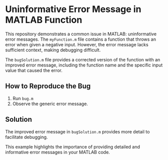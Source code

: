 # Uninformative Error Message in MATLAB Function

This repository demonstrates a common issue in MATLAB: uninformative error messages. The `myFunction.m` file contains a function that throws an error when given a negative input. However, the error message lacks sufficient context, making debugging difficult.

The `bugSolution.m` file provides a corrected version of the function with an improved error message, including the function name and the specific input value that caused the error.

## How to Reproduce the Bug
1. Run `bug.m`
2. Observe the generic error message.

## Solution
The improved error message in `bugSolution.m` provides more detail to facilitate debugging.

This example highlights the importance of providing detailed and informative error messages in your MATLAB code.
